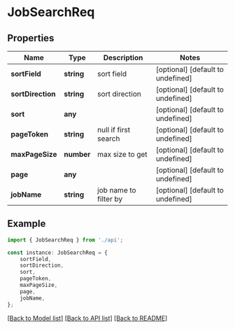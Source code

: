 # JobSearchReq


## Properties

Name | Type | Description | Notes
------------ | ------------- | ------------- | -------------
**sortField** | **string** | sort field | [optional] [default to undefined]
**sortDirection** | **string** | sort direction | [optional] [default to undefined]
**sort** | **any** |  | [optional] [default to undefined]
**pageToken** | **string** | null if first search | [optional] [default to undefined]
**maxPageSize** | **number** | max size to get | [optional] [default to undefined]
**page** | **any** |  | [optional] [default to undefined]
**jobName** | **string** | job name to filter by | [optional] [default to undefined]

## Example

```typescript
import { JobSearchReq } from './api';

const instance: JobSearchReq = {
    sortField,
    sortDirection,
    sort,
    pageToken,
    maxPageSize,
    page,
    jobName,
};
```

[[Back to Model list]](../README.md#documentation-for-models) [[Back to API list]](../README.md#documentation-for-api-endpoints) [[Back to README]](../README.md)
